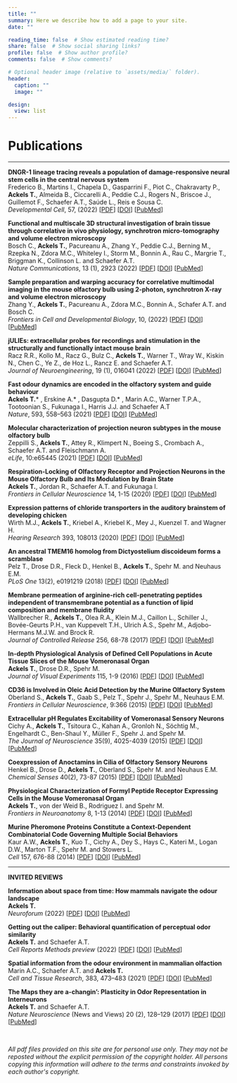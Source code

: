 ```yaml
---
title: ""
summary: Here we describe how to add a page to your site.
date: ""

reading_time: false  # Show estimated reading time?
share: false  # Show social sharing links?
profile: false  # Show author profile?
comments: false  # Show comments?

# Optional header image (relative to `assets/media/` folder).
header:
  caption: ""
  image: ""

design:
  view: list 
---
```


# Publications  

---  

**DNGR-1 lineage tracing reveals a population of damage-responsive neural stem cells in the central nervous system**  
Frederico B., Martins I., Chapela D., Gasparrini F., Piot C., Chakravarty P., **Ackels T.**, Almeida B., Ciccarelli A., Peddie C.J., Rogers N., Briscoe J., Guillemot F., Schaefer A.T., Saúde L., Reis e Sousa C.  
*Developmental Cell*, 57, (2022) [[PDF](https://ackelslab.com/uploads/pdf/Frederico_et_al_DevCell_2022.pdf)] [[DOI](https://doi.org/10.1016/j.devcel.2022.07.012)] [[PubMed](https://pubmed.ncbi.nlm.nih.gov/35998585/)]

**Functional and multiscale 3D structural investigation of brain tissue through correlative in vivo physiology, synchrotron micro-tomography and volume electron microscopy**  
Bosch C., **Ackels T.**, Pacureanu A., Zhang Y., Peddie C.J., Berning M., Rzepka N., Zdora M.C., Whiteley I., Storm M., Bonnin A., Rau C., Margrie T., Briggman K., Collinson L. and Schaefer A.T.  
*Nature Communications*, 13 (1), 2923 (2022)  [[PDF](https://ackelslab.com/uploads/pdf/Bosch_et_al_Nat_Comms_2022.pdf)] [[DOI](https://doi.org/10.1038/s41467-022-30199-6)] [[PubMed](https://pubmed.ncbi.nlm.nih.gov/35614048/)]

**Sample preparation and warping accuracy for correlative multimodal imaging in the mouse olfactory bulb using 2-photon, synchrotron X-ray and volume electron microscopy**  
Zhang Y., **Ackels T.**, Pacureanu A., Zdora M.C., Bonnin A., Schafer A.T. and Bosch C.  
*Frontiers in Cell and Developmental Biology*, 10, (2022)   [[PDF](https://ackelslab.com/uploads/pdf/Zhang_et_al_Front_CDB_2022.pdf)] [[DOI](https://doi.org/10.3389/fcell.2022.880696)] [[PubMed](https://pubmed.ncbi.nlm.nih.gov/35756997/)]

**jULIEs: extracellular probes for recordings and stimulation in the structurally and functionally intact mouse brain**  
Racz R.R., Kollo M., Racz G., Bulz C., **Ackels T.**, Warner T., Wray W., Kiskin N., Chen C., Ye Z., de Hoz L., Rancz E. and Schaefer A.T.  
*Journal of Neuroengineering*, 19 (1), 016041 (2022)  [[PDF](https://ackelslab.com/uploads/pdf/Racz_et_al_JNeuralEng_2022.pdf)] [[DOI](https://doi.org/10.1088/1741-2552/ac514f)] [[PubMed](https://pubmed.ncbi.nlm.nih.gov/35108701/)]

**Fast odour dynamics are encoded in the olfactory system and guide behaviour**  
**Ackels T.*** , Erskine A.* , Dasgupta D.* , Marin A.C., Warner T.P.A., Tootoonian S., Fukunaga I., Harris J.J. and Schaefer A.T  
*Nature*, 593, 558–563 (2021) [[PDF](https://ackelslab.com/uploads/pdf/Ackels_et_al_2021_Nature.pdf)] [[DOI](https://doi.org/10.1038/s41586-021-03514-2)] [[PubMed](https://pubmed.ncbi.nlm.nih.gov/33953395/)]

**Molecular characterization of projection neuron subtypes in the mouse olfactory bulb**  
Zeppilli S., **Ackels T.**, Attey R., Klimpert N., Boeing S., Crombach A., Schaefer A.T. and Fleischmann A.  
*eLife*, 10:e65445 (2021)  [[PDF](https://ackelslab.com/uploads/pdf/Zeppilli_et_al_elife_2021.pdf)] [[DOI](http://doi.org/10.7554/eLife.65445)] [[PubMed](https://pubmed.ncbi.nlm.nih.gov/34292150/)]

**Respiration-Locking of Olfactory Receptor and Projection Neurons in the Mouse Olfactory Bulb and Its Modulation by Brain State**  
**Ackels T.**, Jordan R., Schaefer A.T. and Fukunaga I.  
*Frontiers in Cellular Neuroscience* 14, 1-15 (2020)  [[PDF](https://ackelslab.com/uploads/pdf/Ackels_et_al_Front_CellNeur_2020.pdf)] [[DOI](https://doi.org/10.3389/fncel.2020.00220)] [[PubMed](https://pubmed.ncbi.nlm.nih.gov/32765224/)]

**Expression patterns of chloride transporters in the auditory brainstem of developing chicken**  
Wirth M.J., **Ackels T.**, Kriebel A., Kriebel K., Mey J., Kuenzel T. and Wagner H.  
*Hearing Research* 393, 108013 (2020)  [[PDF](https://ackelslab.com/uploads/pdf/Wirth_et_al_HearRes_2020.pdf)] [[DOI](http://doi.org/10.1016/j.heares.2020.108013)] [[PubMed](https://pubmed.ncbi.nlm.nih.gov/32554128/)]

**An ancestral TMEM16 homolog from Dictyostelium discoideum forms a scramblase**  
Pelz T., Drose D.R., Fleck D., Henkel B., **Ackels T.**, Spehr M. and Neuhaus E.M.  
*PLoS One* 13(2), e0191219 (2018)  [[PDF](https://ackelslab.com/uploads/pdf/Pelz_et_al_PONE_2018.pdf)] [[DOI](http://doi.org/10.1371/journal.pone.0191219)] [[PubMed](https://pubmed.ncbi.nlm.nih.gov/29444117/)]

**Membrane permeation of arginine-rich cell-penetrating peptides independent of transmembrane potential as a function of lipid composition and membrane fluidity**  
Wallbrecher R., **Ackels T.**, Olea R.A., Klein M.J., Caillon L., Schiller J., Bovée-Geurts P.H., van Kuppevelt T.H., Ulrich A.S., Spehr M., Adjobo-Hermans M.J.W. and Brock R.  
*Journal of Controlled Release* 256, 68-78 (2017) [[PDF](https://ackelslab.com/uploads/pdf/Wallbrecher_et_al_JContrRel_2017.pdf)] [[DOI](http://doi.org/10.1016/j.jconrel.2017.04.013)] [[PubMed](https://pubmed.ncbi.nlm.nih.gov/28411183/)]
  
**In-depth Physiological Analysis of Defined Cell Populations in Acute Tissue Slices of the Mouse Vomeronasal Organ**  
**Ackels T.**, Drose D.R., Spehr M.  
*Journal of Visual Experiments* 115, 1-9 (2016)  [[PDF](https://ackelslab.com/uploads/pdf/Ackels_et_al_jOVE_2014.pdf)] [[DOI](http://doi.org/10.3791/54517)] [[PubMed](https://pubmed.ncbi.nlm.nih.gov/27684435/)]

**CD36 is Involved in Oleic Acid Detection by the Murine Olfactory System**  
Oberland S., **Ackels T.**, Gaab S., Pelz T., Spehr J., Spehr M., Neuhaus E.M.  
*Frontiers in Cellular Neuroscience*, 9:366 (2015)  [[PDF](https://ackelslab.com/uploads/pdf/Oberland_et_al_Front_CellN_2015.pdf)] [[DOI](http://doi.org/10.3389/fncel.2015.00366)] [[PubMed](https://pubmed.ncbi.nlm.nih.gov/26441537/)]

**Extracellular pH Regulates Excitability of Vomeronasal Sensory Neurons**  
Cichy A., **Ackels T.**, Tsitoura C., Kahan A., Gronloh N., Söchtig M., Engelhardt C., Ben-Shaul Y., Müller F., Spehr J. and Spehr M.  
*The Journal of Neuroscience* 35(9), 4025-4039 (2015)  [[PDF](https://ackelslab.com/uploads/pdf/Cichy_et_al_JNeurosci_2015.pdf)] [[DOI](http://doi.org/10.1523/jneurosci.2593-14.2015)] [[PubMed](https://pubmed.ncbi.nlm.nih.gov/25740530/)]

**Coexpression of Anoctamins in Cilia of Olfactory Sensory Neurons**  
Henkel B., Drose D., **Ackels T.**, Oberland S., Spehr M. and Neuhaus E.M.  
*Chemical Senses* 40(2), 73-87 (2015)  [[PDF](https://ackelslab.com/uploads/pdf/Henkel_et_al_ChemSens_2014.pdf)] [[DOI](https://doi.org/10.1093/chemse/bju061)] [[PubMed](https://pubmed.ncbi.nlm.nih.gov/25500808/)]

**Physiological Characterization of Formyl Peptide Receptor Expressing Cells in the Mouse Vomeronasal Organ**  
**Ackels T.**, von der Weid B., Rodriguez I. and Spehr M.  
*Frontiers in Neuroanatomy* 8, 1-13 (2014)  [[PDF](https://ackelslab.com/uploads/pdf/Ackels_et_al_Front_NeurAnat_2014.pdf)] [[DOI](http://doi.org/10.3389/fnana.2014.00134)] [[PubMed](https://pubmed.ncbi.nlm.nih.gov/25484858/)]

**Murine Pheromone Proteins Constitute a Context-Dependent Combinatorial Code Governing Multiple Social Behaviors**  
Kaur A.W., **Ackels T.**, Kuo T., Cichy A., Dey S., Hays C., Kateri M., Logan D.W., Marton T.F., Spehr M. and Stowers L.  
*Cell* 157, 676-88 (2014)  [[PDF](https://ackelslab.com/uploads/pdf/Kaur_et_al_Cell_2014.pdf)] [[DOI](http://doi.org/10.1016/j.cell.2014.02.025)] [[PubMed](https://pubmed.ncbi.nlm.nih.gov/24766811/)]

---

**INVITED REVIEWS**  

**Information about space from time: How mammals navigate the odour landscape**  
**Ackels T.**  
*Neuroforum* (2022)  [[PDF](https://ackelslab.com/uploads/pdf/Ackels_Neuroforum_2022.pdf)] [[DOI](https://doi.org/10.1515/nf-2022-0006)] [[PubMed](https://www.researchgate.net/publication/361307039_Information_about_space_from_time_how_mammals_navigate_the_odour_landscape)]  

**Getting out the caliper: Behavioral quantification of perceptual odor similarity**  
**Ackels T.** and Schaefer A.T.  
*Cell Reports Methods preview* (2022)  [[PDF](https://ackelslab.com/uploads/pdf/Ackels_Schaefer_CellRepMethods_2022.pdf)] [[DOI](https://doi.org/10.1016/j.crmeth.2022.100240)] [[PubMed](https://pubmed.ncbi.nlm.nih.gov/35784647/)]  

**Spatial information from the odour environment in mammalian olfaction**  
Marin A.C., Schaefer A.T. and **Ackels T.**  
*Cell and Tissue Research*, 383, 473–483 (2021)  [[PDF](https://ackelslab.com/uploads/pdf/Marin_et_al_CTR_2021.pdf)] [[DOI](https://doi.org/10.1007/s00441-020-03395-3)] [[PubMed](https://pubmed.ncbi.nlm.nih.gov/33515294/)] 

**The Maps they are a-changin’: Plasticity in Odor Representation in Interneurons**  
**Ackels T.** and Schaefer A.T.  
*Nature Neuroscience* (News and Views) 20 (2), 128–129 (2017)  [[PDF](https://ackelslab.com/uploads/pdf/Ackels_Schaefer_NatNeur_2017.pdf)] [[DOI](http://doi.org/10.1038/nn.4484)] [[PubMed](https://pubmed.ncbi.nlm.nih.gov/28127039/)] 
<p>
<br>

*All pdf files provided on this site are for personal use only. They may not be reposted without the explicit permission of the copyright holder. All persons copying this information will adhere to the terms and constraints invoked by each author's copyright.*
